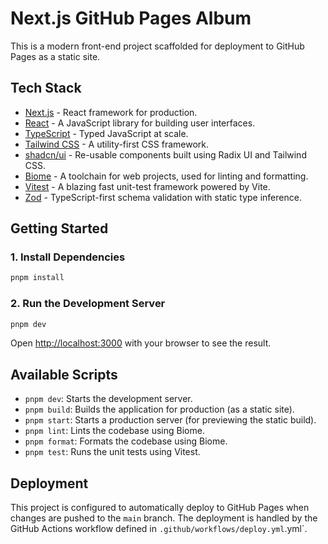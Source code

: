 # Next.js GitHub Pages Album

This is a modern front-end project scaffolded for deployment to GitHub Pages as a static site.

## Tech Stack

-   [Next.js](https://nextjs.org/) - React framework for production.
-   [React](https://react.dev/) - A JavaScript library for building user interfaces.
-   [TypeScript](https://www.typescriptlang.org/) - Typed JavaScript at scale.
-   [Tailwind CSS](https://tailwindcss.com/) - A utility-first CSS framework.
-   [shadcn/ui](https://ui.shadcn.com/) - Re-usable components built using Radix UI and Tailwind CSS.
-   [Biome](https://biomejs.dev/) - A toolchain for web projects, used for linting and formatting.
-   [Vitest](https://vitest.dev/) - A blazing fast unit-test framework powered by Vite.
-   [Zod](https://zod.dev/) - TypeScript-first schema validation with static type inference.

## Getting Started

### 1. Install Dependencies

```bash
pnpm install
```

### 2. Run the Development Server

```bash
pnpm dev
```

Open [http://localhost:3000](http://localhost:3000) with your browser to see the result.

## Available Scripts

-   `pnpm dev`: Starts the development server.
-   `pnpm build`: Builds the application for production (as a static site).
-   `pnpm start`: Starts a production server (for previewing the static build).
-   `pnpm lint`: Lints the codebase using Biome.
-   `pnpm format`: Formats the codebase using Biome.
-   `pnpm test`: Runs the unit tests using Vitest.

## Deployment

This project is configured to automatically deploy to GitHub Pages when changes are pushed to the `main` branch. The deployment is handled by the GitHub Actions workflow defined in `.github/workflows/deploy.yml`.yml`.